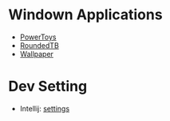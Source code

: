 # Windown Applications

- [PowerToys](https://learn.microsoft.com/en-us/windows/powertoys/)
- [RoundedTB](https://github.com/RoundedTB/RoundedTB)
- [Wallpaper](https://apps.microsoft.com/detail/9mxt89hrqc6p?hl=vi-VN&gl=VN)

# Dev Setting
- Intellij: [settings]([settings.zip](settings.zip))
